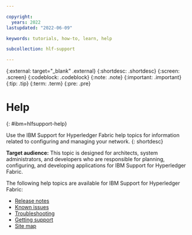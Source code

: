 ```yaml
---

copyright:
  years: 2022
lastupdated: "2022-06-09"

keywords: tutorials, how-to, learn, help

subcollection: hlf-support

---
```


{:external: target="_blank" .external}
{:shortdesc: .shortdesc}
{:screen: .screen}
{:codeblock: .codeblock}
{:note: .note}
{:important: .important}
{:tip: .tip}
{:term: .term}
{:pre: .pre}

# Help
{: #ibm=hlfsupport-help}

Use the IBM Support for Hyperledger Fabric help topics for information related to configuring and managing your network. 
{: shortdesc}

**Target audience:** This topic is designed for architects, system administrators, and developers who are responsible 
for planning, configuring, and developing applications for IBM Support for Hyperledger Fabric.

The following help topics are available for IBM Support for Hyperledger Fabric: 

 * [Release notes](release-notes.md)
 * [Known issues](known-issues.md)
 * [Troubleshooting](howto/hlf-support-v2-troubleshooting.md)
 * [Getting support](ibmblockchain_support.md)
 * [Site map](sitemap.md)
